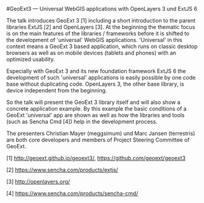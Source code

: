 #GeoExt3 — Universal WebGIS applications with OpenLayers 3 und ExtJS 6

The talk introduces GeoExt 3 [1] including a short introduction to the parent libraries ExtJS [2] and OpenLayers [3]. At the beginning the thematic focus is on the main features of the libraries / frameworks before it is shifted to the development of 'universal' WebGIS applications. 'Universal' in this context means a GeoExt 3 based application, which runs on classic desktop browsers as well as on mobile devices (tablets and phones) with an optimized usability.

Especially with GeoExt 3 and its new foundation framework ExtJS 6 the development of such 'universal' applications is easily possible by one code base without duplicating code. OpenLayers 3, the other base library, is device independent from the beginning.

So the talk will present the GeoExt 3 library itself and will also show a concrete application example. By this example the basic conditions of a GeoExt 'universal' app are shown as well as how the libraries and tools (such as Sencha Cmd [4]) help in the development process.

The presenters Christian Mayer (meggsimum) und Marc Jansen (terrestris) are both core developers and members of Project Steering Committee of GeoExt.

[1] http://geoext.github.io/geoext3/, https://github.com/geoext/geoext3

[2] https://www.sencha.com/products/extjs/

[3] http://openlayers.org/

[4] https://www.sencha.com/products/sencha-cmd/
